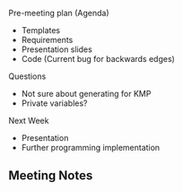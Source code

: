 Pre-meeting plan (Agenda)
  - Templates
  - Requirements
  - Presentation slides
  - Code (Current bug for backwards edges)

Questions
  - Not sure about generating for KMP
  - Private variables?

Next Week
  - Presentation 
  - Further programming implementation

Meeting Notes
  - 
